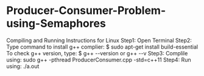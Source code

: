 # Producer-Consumer-Problem-using-Semaphores

Compiling and Running Instructions for Linux
Step1: Open Terminal
Step2: Type command to install g++ complier:
$ sudo apt-get install build-essential
To check g++ version, type:
$ g++ --version or g++ --v
Step3: Complile using:
sudo g++ -pthread ProducerConsumer.cpp -std=c++11
Step4: Run using:
./a.out
